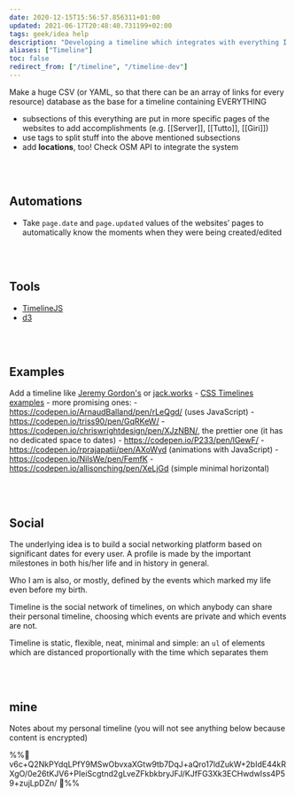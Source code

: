 ```yaml
---
date: 2020-12-15T15:56:57.856311+01:00
updated: 2021-06-17T20:48:40.731199+02:00
tags: geek/idea help
description: "Developing a timeline which integrates with everything I do and locations all over the world"
aliases: ["Timeline"]
toc: false
redirect_from: ["/timeline", "/timeline-dev"]
---
```

Make a huge CSV (or YAML, so that there can be an array of links for every resource) database as the base for a timeline containing EVERYTHING

- subsections of this everything are put in more specific pages of the websites to add accomplishments (e.g. [[Server]], [[Tutto]], [[Giri]])
- use tags to split stuff into the above mentioned subsections
- add **locations**, too! Check OSM API to integrate the system

<br>
<br>

## Automations

- Take `page.date` and `page.updated` values of the websites’ pages to automatically know the moments when they were being created/edited

<br>
<br>

## Tools

- [TimelineJS](https://timeline.knightlab.com "TimelineJS")
- [d3](https://github.com/d3/d3 'd3 repository on GitHub')

<br>
<br>

## Examples

Add a timeline like [Jeremy Gordon's](https://jgordon.io "Jeremy Gordon") or [jack.works](https://web.archive.org/web/20200513054829/http://jack.works/)
	- [CSS Timelines examples](https://freefrontend.com/css-timelines/ "65 CSS Timelines")
	- more promising ones:
		- https://codepen.io/ArnaudBalland/pen/rLeQgd/ (uses JavaScript)
		- https://codepen.io/triss90/pen/GqRKeW/
		- https://codepen.io/chriswrightdesign/pen/XJzNBN/, the prettier one (it has no dedicated space to dates)
		- https://codepen.io/P233/pen/lGewF/
		- https://codepen.io/rprajapatii/pen/AXoWyd (animations with JavaScript)
		- https://codepen.io/NilsWe/pen/FemfK
		- https://codepen.io/allisonching/pen/XeLjGd (simple minimal horizontal)

<br>
<br>

## Social

The underlying idea is to build a social networking platform based on significant dates for every user. A profile is made by the important milestones in both his/her life and in history in general.

Who I am is also, or mostly, defined by the events which marked my life even before my birth.

Timeline is the social network of timelines, on which anybody can share their personal timeline, choosing which events are private and which events are not.

Timeline is static, flexible, neat, minimal and simple: an `ul` of elements which are distanced proportionally with the time which separates them

<br>
<br>

## mine

Notes about my personal timeline (you will not see anything below because content is encrypted)

%%🔐 v6c+Q2NkPYdqLPfY9MSwObvxaXGtw9tb7DqJ+aQro17ldZukW+2bIdE44kRXgO/0e26tKJV6+PIeiScgtnd2gLveZFkbkbryJFJ/KJfFG3Xk3ECHwdwIss4P59+zujLpDZn/ 🔐%%
